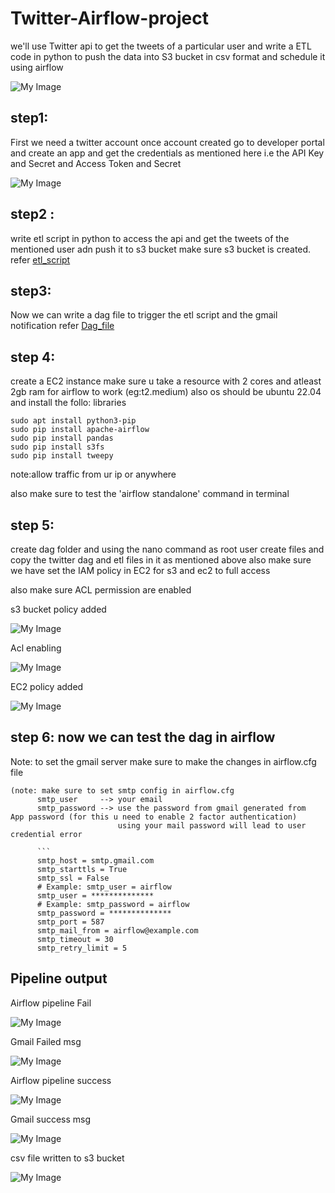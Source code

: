 # Twitter-Airflow-project

we'll use Twitter api to get the tweets of a particular user and write a ETL code in python to push the data into S3 bucket in csv format  and schedule it using airflow

![My Image](https://github.com/ansel9618/Twitter-Airflow-project/blob/main/images/Architecture.png)

## step1:

First we need a twitter account once account created go to developer portal and create an app
and get the credentials as mentioned here i.e the API Key and Secret and Access Token and Secret

![My Image](https://github.com/ansel9618/Twitter-Airflow-project/blob/main/images/Twitter_proj_devoper_portal.png)

## step2 :

write etl script in python to access the api and get the tweets of the mentioned user adn push it to s3 bucket
make sure s3 bucket is created.
refer [etl_script](https://github.com/ansel9618/Twitter-Airflow-project/blob/main/twitter_etl%20copy_github.py)


## step3:

Now we can write a dag file to trigger the etl script and the gmail notification refer [Dag_file](https://github.com/ansel9618/Twitter-Airflow-project/blob/main/twitter_dag.py)

## step 4:

create a EC2 instance make sure u take a resource with 2 cores and atleast 2gb ram for airflow to work (eg:t2.medium) also os should be ubuntu 22.04
and install the follo: libraries
```sudo apt-get update
sudo apt install python3-pip
sudo pip install apache-airflow
sudo pip install pandas
sudo pip install s3fs
sudo pip install tweepy
```
note:allow traffic from ur ip or anywhere

also make sure to test the 'airflow standalone' command in terminal 
## step 5: 
create dag folder and using the nano command as root user create files and copy the twitter dag and etl files in it as mentioned above
also make sure we have set the IAM policy in EC2 for s3 and ec2 to full access

also make sure ACL permission are enabled

s3 bucket policy added

![My Image](https://github.com/ansel9618/Twitter-Airflow-project/blob/main/images/s3_bucket_policy.png)

Acl enabling

![My Image](https://github.com/ansel9618/Twitter-Airflow-project/blob/main/images/ACL_enable.png)


EC2 policy added

![My Image](https://github.com/ansel9618/Twitter-Airflow-project/blob/main/images/EC2_policy_permission.png)

## step 6: now we can test the dag in airflow
Note: to set the gmail server make sure to make the changes in airflow.cfg file

```
(note: make sure to set smtp config in airflow.cfg
      smtp_user     --> your email
      smtp_password --> use the password from gmail generated from  App password (for this u need to enable 2 factor authentication)
                        using your mail password will lead to user credential error
      
      ```
      smtp_host = smtp.gmail.com
      smtp_starttls = True
      smtp_ssl = False
      # Example: smtp_user = airflow
      smtp_user = **************
      # Example: smtp_password = airflow
      smtp_password = **************
      smtp_port = 587
      smtp_mail_from = airflow@example.com
      smtp_timeout = 30
      smtp_retry_limit = 5
```

## Pipeline output

Airflow pipeline Fail

![My Image](https://github.com/ansel9618/Twitter-Airflow-project/blob/main/images/airflow_fail.png)


Gmail Failed msg

![My Image](https://github.com/ansel9618/Twitter-Airflow-project/blob/main/images/gmai_failed_msg.png)

Airflow pipeline success

![My Image](https://github.com/ansel9618/Twitter-Airflow-project/blob/main/images/airflow_success.png)

Gmail success msg

![My Image](https://github.com/ansel9618/Twitter-Airflow-project/blob/main/images/gmail_success_msg.png)

csv file written to s3 bucket

![My Image](https://github.com/ansel9618/Twitter-Airflow-project/blob/main/images/s3_bucket_csv_written.png)




